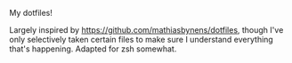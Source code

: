 My dotfiles!

Largely inspired by https://github.com/mathiasbynens/dotfiles, though I've only selectively taken certain files to make sure I understand everything that's happening. Adapted for zsh somewhat.